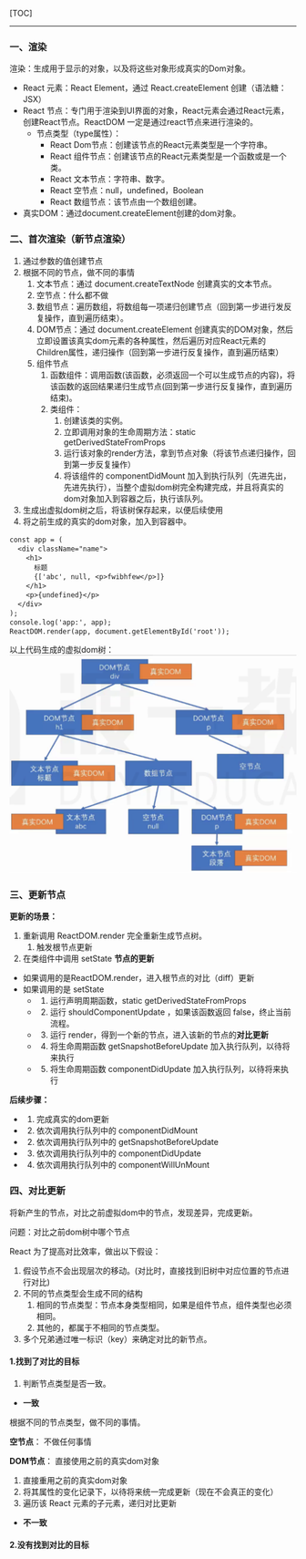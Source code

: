 [TOC]
***


### 一、渲染

渲染：生成用于显示的对象，以及将这些对象形成真实的Dom对象。

- React 元素：React Element，通过 React.createElement 创建（语法糖：JSX）
- React 节点：专门用于渲染到UI界面的对象，React元素会通过React元素，创建React节点。ReactDOM 一定是通过react节点来进行渲染的。
  - 节点类型（type属性）：
    - React Dom节点：创建该节点的React元素类型是一个字符串。
    - React 组件节点：创建该节点的React元素类型是一个函数或是一个类。
    - React 文本节点：字符串、数字。
    - React 空节点：null，undefined，Boolean
    - React 数组节点：该节点由一个数组创建。
- 真实DOM：通过document.createElement创建的dom对象。

### 二、首次渲染（新节点渲染）

1. 通过参数的值创建节点
2. 根据不同的节点，做不同的事情
    1. 文本节点：通过 document.createTextNode 创建真实的文本节点。
    2. 空节点：什么都不做
    3. 数组节点：遍历数组，将数组每一项递归创建节点（回到第一步进行发反复操作，直到遍历结束）。
    4. DOM节点：通过 document.createElement 创建真实的DOM对象，然后立即设置该真实dom元素的各种属性，然后遍历对应React元素的Children属性，递归操作（回到第一步进行反复操作，直到遍历结束）
    5. 组件节点
        1. 函数组件：调用函数(该函数，必须返回一个可以生成节点的内容)，将该函数的返回结果递归生成节点(回到第一步进行反复操作，直到遍历结束)。
        2. 类组件：
            1. 创建该类的实例。
            2. 立即调用对象的生命周期方法：static getDerivedStateFromProps
            3. 运行该对象的render方法，拿到节点对象（将该节点递归操作，回到第一步反复操作）
            4. 将该组件的 componentDidMount 加入到执行队列（先进先出，先进先执行），当整个虚拟dom树完全构建完成，并且将真实的dom对象加入到容器之后，执行该队列。
3. 生成出虚拟dom树之后，将该树保存起来，以便后续使用
4. 将之前生成的真实的dom对象，加入到容器中。


```JS
const app = (
  <div className="name">
    <h1>
      标题
      {['abc', null, <p>fwibhfew</p>]}
    </h1>
    <p>{undefined}</p>
  </div>
);
console.log('app:', app);
ReactDOM.render(app, document.getElementById('root'));
```
以上代码生成的虚拟dom树：
![](./渲染原理-虚拟dom树.png)

### 三、更新节点

**更新的场景：**
1. 重新调用 ReactDOM.render 完全重新生成节点树。
    1. 触发根节点更新
2. 在类组件中调用 setState 
**节点的更新**
- 如果调用的是ReactDOM.render，进入根节点的对比（diff）更新
- 如果调用的是 setState
  - 1. 运行声明周期函数，static getDerivedStateFromProps
  - 2. 运行 shouldComponentUpdate ，如果该函数返回 false，终止当前流程。
  - 3. 运行 render，得到一个新的节点，进入该新的节点的**对比更新**
  - 4. 将生命周期函数 getSnapshotBeforeUpdate 加入执行队列，以待将来执行
  - 5. 将生命周期函数 componentDidUpdate 加入执行队列，以待将来执行

**后续步骤：**
  - 1. 完成真实的dom更新
  - 2. 依次调用执行队列中的 componentDidMount
  - 2. 依次调用执行队列中的 getSnapshotBeforeUpdate
  - 3. 依次调用执行队列中的 componentDidUpdate
  - 4. 依次调用执行队列中的 componentWillUnMount

### 四、对比更新

将新产生的节点，对比之前虚拟dom中的节点，发现差异，完成更新。

问题：对比之前dom树中哪个节点

React 为了提高对比效率，做出以下假设：
1. 假设节点不会出现层次的移动。(对比时，直接找到旧树中对应位置的节点进行对比)
2. 不同的节点类型会生成不同的结构
    1. 相同的节点类型：节点本身类型相同，如果是组件节点，组件类型也必须相同。
    2. 其他的，都属于不相同的节点类型。
3. 多个兄弟通过唯一标识（key）来确定对比的新节点。

#### 1.找到了对比的目标

1. 判断节点类型是否一致。

- **一致**

根据不同的节点类型，做不同的事情。

**空节点**： 不做任何事情

**DOM节点**： 直接使用之前的真实dom对象
1. 直接重用之前的真实dom对象
2. 将其属性的变化记录下，以待将来统一完成更新（现在不会真正的变化）
3. 遍历该 React 元素的子元素，递归对比更新

- **不一致**

#### 2.没有找到对比的目标
